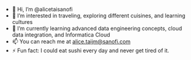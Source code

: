 - 👋 Hi, I’m @alicetaisanofi
- 👀 I’m interested in traveling, exploring different cuisines, and learning cultures
- 🌱 I’m currently learning advanced data engineering concepts, cloud data integration, and Informatica Cloud
- 📫 You can reach me at alice.taijm@sanofi.com
- ⚡ Fun fact: I could eat sushi every day and never get tired of it.
